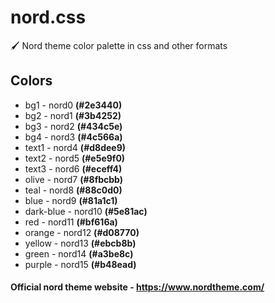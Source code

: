 # nord.css
🖌️ Nord theme color palette in css and other formats

## Colors
- bg1 - nord0 **(#2e3440)**
- bg2 - nord1 **(#3b4252)**
- bg3 - nord2 **(#434c5e)**
- bg4 - nord3 **(#4c566a)**
- text1 - nord4 **(#d8dee9)**
- text2 - nord5 **(#e5e9f0)**
- text3 - nord6 **(#eceff4)**
- olive - nord7 **(#8fbcbb)**
- teal - nord8 **(#88c0d0)**
- blue - nord9 **(#81a1c1)**
- dark-blue - nord10 **(#5e81ac)**
- red - nord11 **(#bf616a)**
- orange - nord12 **(#d08770)**
- yellow - nord13 **(#ebcb8b)**
- green - nord14 **(#a3be8c)**
- purple - nord15 **(#b48ead)**

#### Official nord theme website - https://www.nordtheme.com/
